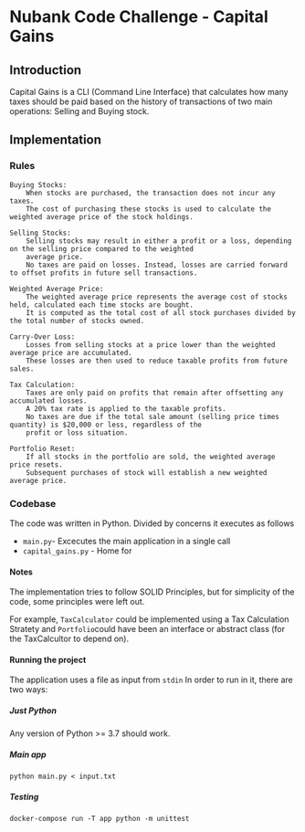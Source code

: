 # Nubank Code Challenge - Capital Gains
## Introduction
Capital Gains is a CLI (Command Line Interface) that calculates how many taxes should be paid based on the history of
transactions of two main operations: Selling and Buying stock.

## Implementation
### Rules

    Buying Stocks:
        When stocks are purchased, the transaction does not incur any taxes.
        The cost of purchasing these stocks is used to calculate the weighted average price of the stock holdings.

    Selling Stocks:
        Selling stocks may result in either a profit or a loss, depending on the selling price compared to the weighted
        average price.
        No taxes are paid on losses. Instead, losses are carried forward to offset profits in future sell transactions.

    Weighted Average Price:
        The weighted average price represents the average cost of stocks held, calculated each time stocks are bought.
        It is computed as the total cost of all stock purchases divided by the total number of stocks owned.

    Carry-Over Loss:
        Losses from selling stocks at a price lower than the weighted average price are accumulated.
        These losses are then used to reduce taxable profits from future sales.

    Tax Calculation:
        Taxes are only paid on profits that remain after offsetting any accumulated losses.
        A 20% tax rate is applied to the taxable profits.
        No taxes are due if the total sale amount (selling price times quantity) is $20,000 or less, regardless of the
        profit or loss situation.

    Portfolio Reset:
        If all stocks in the portfolio are sold, the weighted average price resets.
        Subsequent purchases of stock will establish a new weighted average price.


### Codebase
The code was written in Python. Divided by concerns it executes as follows

- `main.py`- Excecutes the main application in a single call
- `capital_gains.py` - Home for


#### Notes

The implementation tries to follow SOLID Principles, but for simplicity of the code, some principles were left out.

For example, `TaxCalculator` could be implemented using a Tax Calculation Stratety and `Portfolio`could have been an interface or abstract class (for the TaxCalcultor to depend on).

#### Running the project
The application uses a file as input from `stdin`
In order to run in it, there are two ways:
##### Just Python
Any version of Python >= 3.7 should work.

##### Main app

`python main.py < input.txt`
##### Testing
`docker-compose run -T app python -m unittest`
